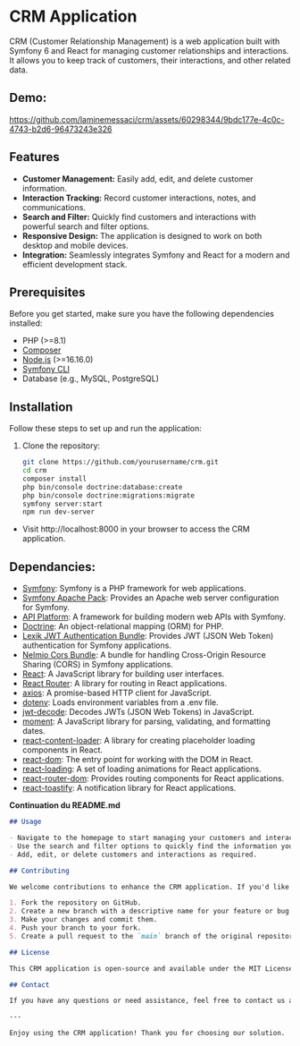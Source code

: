 # CRM Application

CRM (Customer Relationship Management) is a web application built with Symfony 6 and React for managing customer relationships and interactions. It allows you to keep track of customers, their interactions, and other related data.
## Demo: 


https://github.com/laminemessaci/crm/assets/60298344/9bdc177e-4c0c-4743-b2d6-96473243e326


## Features

- **Customer Management:** Easily add, edit, and delete customer information.
- **Interaction Tracking:** Record customer interactions, notes, and communications.
- **Search and Filter:** Quickly find customers and interactions with powerful search and filter options.
- **Responsive Design:** The application is designed to work on both desktop and mobile devices.
- **Integration:** Seamlessly integrates Symfony and React for a modern and efficient development stack.

## Prerequisites

Before you get started, make sure you have the following dependencies installed:

- PHP (>=8.1)
- [Composer](https://getcomposer.org/)
- [Node.js](https://nodejs.org/) (>=16.16.0)
- [Symfony CLI](https://symfony.com/download)
- Database (e.g., MySQL, PostgreSQL)

## Installation

Follow these steps to set up and run the application:

1. Clone the repository:

   ```bash
   git clone https://github.com/yourusername/crm.git
   cd crm
   composer install
   php bin/console doctrine:database:create
   php bin/console doctrine:migrations:migrate
   symfony server:start
   npm run dev-server

* Visit http://localhost:8000 in your browser to access the CRM application.

  
## Dependancies: 

- [Symfony](https://symfony.com/): Symfony is a PHP framework for web applications.
- [Symfony Apache Pack](https://symfony.com/doc/current/setup/web_server_configuration.html): Provides an Apache web server configuration for Symfony.
- [API Platform](https://api-platform.com/): A framework for building modern web APIs with Symfony.
- [Doctrine](https://www.doctrine-project.org/): An object-relational mapping (ORM) for PHP.
- [Lexik JWT Authentication Bundle](https://github.com/lexik/LexikJWTAuthenticationBundle): Provides JWT (JSON Web Token) authentication for Symfony applications.
- [Nelmio Cors Bundle](https://github.com/nelmio/NelmioCorsBundle): A bundle for handling Cross-Origin Resource Sharing (CORS) in Symfony applications.
- [React](https://reactjs.org/): A JavaScript library for building user interfaces.
- [React Router](https://reactrouter.com/): A library for routing in React applications.
- [axios](https://axios-http.com/): A promise-based HTTP client for JavaScript.
- [dotenv](https://www.npmjs.com/package/dotenv): Loads environment variables from a .env file.
- [jwt-decode](https://www.npmjs.com/package/jwt-decode): Decodes JWTs (JSON Web Tokens) in JavaScript.
- [moment](https://momentjs.com/): A JavaScript library for parsing, validating, and formatting dates.
- [react-content-loader](https://github.com/danilowoz/react-content-loader): A library for creating placeholder loading components in React.
- [react-dom](https://reactjs.org/docs/react-dom.html): The entry point for working with the DOM in React.
- [react-loading](https://www.npmjs.com/package/react-loading): A set of loading animations for React applications.
- [react-router-dom](https://reactrouter.com/web/guides/quick-start): Provides routing components for React applications.
- [react-toastify](https://fkhadra.github.io/react-toastify/): A notification library for React applications.

**Continuation du README.md**

```markdown
## Usage

- Navigate to the homepage to start managing your customers and interactions.
- Use the search and filter options to quickly find the information you need.
- Add, edit, or delete customers and interactions as required.

## Contributing

We welcome contributions to enhance the CRM application. If you'd like to contribute, please follow these steps:

1. Fork the repository on GitHub.
2. Create a new branch with a descriptive name for your feature or bug fix.
3. Make your changes and commit them.
4. Push your branch to your fork.
5. Create a pull request to the `main` branch of the original repository.

## License

This CRM application is open-source and available under the MIT License. See the [LICENSE](LICENSE) file for details.

## Contact

If you have any questions or need assistance, feel free to contact us at [lamine.messaci@gmail.com](mailto:lamine.messaci@gmail.com).

---

Enjoy using the CRM application! Thank you for choosing our solution.




